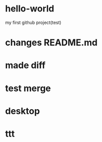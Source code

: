 # hello-world
my first github project(test)
# changes README.md
# made diff
# test merge
# desktop
# ttt
